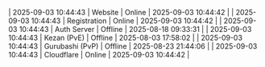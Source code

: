 | 2025-09-03 10:44:43 | Website | Online | 2025-09-03 10:44:42 |
| 2025-09-03 10:44:43 | Registration | Online | 2025-09-03 10:44:42 |
| 2025-09-03 10:44:43 | Auth Server | Offline | 2025-08-18 09:33:31 |
| 2025-09-03 10:44:43 | Kezan (PvE) | Offline | 2025-08-03 17:58:02 |
| 2025-09-03 10:44:43 | Gurubashi (PvP) | Offline | 2025-08-23 21:44:06 |
| 2025-09-03 10:44:43 | Cloudflare | Online | 2025-09-03 10:44:42 |
